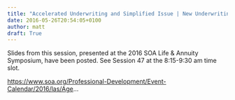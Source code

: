 ```yaml
---
title: "Accelerated Underwriting and Simplified Issue | New Underwriting (Slides)"
date: 2016-05-26T20:54:05+0100
author: matt
draft: True
---
```

Slides from this session, presented at the 2016 SOA Life & Annuity Symposium, have been posted. See Session 47 at the 8:15-9:30 am time slot.

https://www.soa.org/Professional-Development/Event-Calendar/2016/las/Age...
